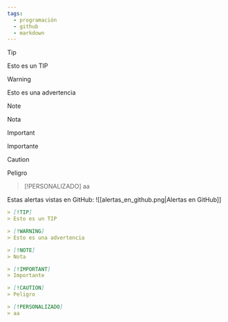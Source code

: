 ```yaml
---
tags:
  - programación
  - github
  - markdown
---
```



> [!TIP]
> Esto es un TIP

> [!WARNING]
> Esto es una advertencia

> [!NOTE]
> Nota

> [!IMPORTANT]
> Importante

> [!CAUTION]
> Peligro

> [!PERSONALIZADO]
> aa

Estas alertas vistas en GitHub:
![[alertas_en_github.png|Alertas en GitHub]]

```markdown
> [!TIP]
> Esto es un TIP

> [!WARNING]
> Esto es una advertencia

> [!NOTE]
> Nota

> [!IMPORTANT]
> Importante

> [!CAUTION]
> Peligro

> [!PERSONALIZADO]
> aa
```
